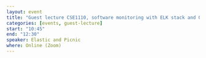 ```yaml
---
layout: event
title: "Guest lecture CSE1110, software monitoring with ELK stack and QA at Picnic"
categories: [events, guest-lecture]
start: "10:45"
end: "12:30"
speaker: Elastic and Picnic
where: Online (Zoom)
---
```

